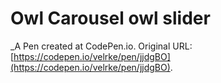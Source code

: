 # Owl Carousel owl slider
 _A Pen created at CodePen.io. Original URL: [https://codepen.io/velrke/pen/jjdgBO](https://codepen.io/velrke/pen/jjdgBO).

 